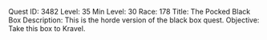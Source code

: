 Quest ID: 3482
Level: 35
Min Level: 30
Race: 178
Title: <NYI> <TXT> The Pocked Black Box
Description: This is the horde version of the black box quest.
Objective: Take this box to Kravel.
